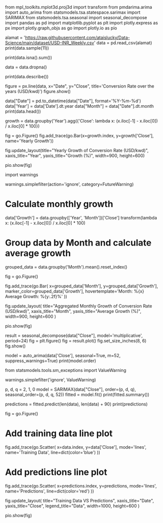 from mpl_toolkits.mplot3d.proj3d import transform
from pmdarima.arima import auto_arima
from statsmodels.tsa.statespace.sarimax import SARIMAX
from statsmodels.tsa.seasonal import seasonal_decompose
import pandas as pd
import matplotlib.pyplot as plt
import plotly.express as px
import plotly.graph_objs as go
import plotly.io as pio

alamat = 'https://raw.githubusercontent.com/ataislucky/Data-Science/main/dataset/USD-INR_Weekly.csv'
data = pd.read_csv(alamat)
print(data.sample(11))

print(data.isna().sum())

data = data.dropna()

print(data.describe())

figure = px.line(data, x="Date",
                 y="Close",
                 title='Conversion Rate over the years (USD/kwd)')
figure.show()

data["Date"] = pd.to_datetime(data["Date"], format='%Y-%m-%d')
data['Year'] = data['Date'].dt.year
data["Month"] = data["Date"].dt.month
print(data.head())

growth = data.groupby('Year').agg({'Close': lambda x: (x.iloc[-1] - x.iloc[0]) / x.iloc[0] * 100})

fig = go.Figure()
fig.add_trace(go.Bar(x=growth.index,
                     y=growth['Close'],
                     name='Yearly Growth'))

fig.update_layout(title="Yearly Growth of Conversion Rate (USD/kwd)",
                  xaxis_title="Year",
                  yaxis_title="Growth (%)",
                  width=900,
                  height=600)

pio.show(fig)

import warnings

warnings.simplefilter(action='ignore', category=FutureWarning)
# Calculate monthly growth
data['Growth'] = data.groupby(['Year', 'Month'])['Close']
transform(lambda x: (x.iloc[-1] - x.iloc[0]) / x.iloc[0] * 100)

# Group data by Month and calculate average growth
grouped_data = data.groupby('Month').mean().reset_index()

fig = go.Figure()

fig.add_trace(go.Bar(
    x=grouped_data['Month'],
    y=grouped_data['Growth'],
    marker_color=grouped_data['Growth'],
    hovertemplate='Month: %{x}<br>Average Growth: %{y:.2f}%<extra></extra>'
))

fig.update_layout(
    title="Aggregated Monthly Growth of Conversion Rate (USD/kwd)",
    xaxis_title="Month",
    yaxis_title="Average Growth (%)",
    width=900,
    height=600
)

pio.show(fig)

result = seasonal_decompose(data["Close"], model='multiplicative', period=24)
fig = plt.figure()
fig = result.plot()
fig.set_size_inches(8, 6)
fig.show()

model = auto_arima(data['Close'], seasonal=True, m=52, suppress_warnings=True)
print(model.order)

from statsmodels.tools.sm_exceptions import ValueWarning

warnings.simplefilter('ignore', ValueWarning)

p, d, q = 2, 1, 0
model = SARIMAX(data["Close"], order=(p, d, q),
                seasonal_order=(p, d, q, 52))
fitted = model.fit()
print(fitted.summary())

predictions = fitted.predict(len(data), len(data) + 90)
print(predictions)

fig = go.Figure()

# Add training data line plot
fig.add_trace(go.Scatter(
    x=data.index,
    y=data['Close'],
    mode='lines',
    name='Training Data',
    line=dict(color='blue')
))

# Add predictions line plot
fig.add_trace(go.Scatter(
    x=predictions.index,
    y=predictions,
    mode='lines',
    name='Predictions',
    line=dict(color='red')
))

fig.update_layout(
    title="Training Data VS Predictions",
    xaxis_title="Date",
    yaxis_title="Close",
    legend_title="Data",
    width=1000,
    height=600
)

pio.show(fig)
